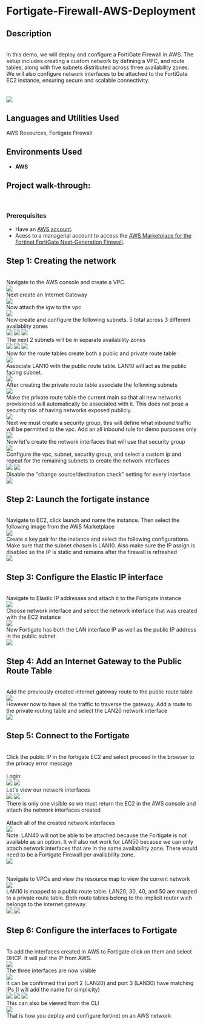 # Fortigate-Firewall-AWS-Deployment
<h2>Description</h2>
<br/> In this demo, we will deploy and configure a FortiGate Firewall in AWS. The setup includes creating a custom network by defining a VPC, and route tables, along with five subnets distributed across three availability zones. We will also configure network interfaces to be attached to the FortiGate EC2 instance, ensuring secure and scalable connectivity.

<br />
<br/> <br/>
<img src="https://github.com/user-attachments/assets/267108dd-2024-462c-82a4-199ad1d36387"/>


<h2>Languages and Utilities Used</h2>

AWS Resources, Fortigate Firewall

<h2>Environments Used </h2>

- <b> AWS </b>

<h2>Project walk-through:</h2>
<br/>
<p align="center">


### **Prerequisites**  
- Have an [AWS account](https://aws.amazon.com/console/).   
- Acess to a managerial account to access the [AWS Marketplace for the Fortinet FortiGate Next-Generation Firewall](https://aws.amazon.com/marketplace/pp/prodview-wory773oau6wq?ref_=beagle&applicationId=AWSMPContessa#pdp-reviews).

## Step 1: Creating the network
<br/> Navigate to the AWS console and create a VPC. <br/>
<img src="https://github.com/user-attachments/assets/e3b9eb11-1e79-47b7-8674-828ae16faeeb"/>
<br/> Next create an Internet Gateway <br/>
<img src="https://github.com/user-attachments/assets/6de9321a-454f-4f51-b99e-196eb4c7d8fc"/>
<br/> Now attach the igw to the vpc <br/>
<img src="https://github.com/user-attachments/assets/c7eb038d-066a-4415-872b-abc95334b7c4"/>
<br/> Now create and configure the following subnets. 5 total across 3 different availablity zones  <br/>
<img src="https://github.com/user-attachments/assets/fed05e56-12a3-4abb-9e0f-c22d05b60b1c"/>
<img src="https://github.com/user-attachments/assets/561977b0-5910-4a07-bb4e-841c27502db3"/>
<img src="https://github.com/user-attachments/assets/2ac4c384-7106-4e5b-81a3-79022a7b0918"/>
<br/> The next 2 subnets will be in separate availability zones <br/>
<img src="https://github.com/user-attachments/assets/b59ada85-1f9c-4509-b053-e5bfda72f91d"/>
<img src="https://github.com/user-attachments/assets/a156e67c-fbce-4d03-882d-a59cf3d49819"/>
<img src="https://github.com/user-attachments/assets/5f13f71c-03fc-4b15-a638-b4d6e8244ba4"/>
<br/> Now for the route tables create both a public and private route table <br/>
<img src="https://github.com/user-attachments/assets/93299e55-c4e5-453d-a375-2c9a78c73a8d"/>
<br/> Associate LAN10 with the public route table. LAN10 will act as the public facing subnet. <br/>
<img src="https://github.com/user-attachments/assets/0d630958-028e-4be9-8713-9abdbf409f2e"/>
<br/> After creating the private route table associate the following subnets <br/>
<img src="https://github.com/user-attachments/assets/1a191418-1e82-4720-9e15-67ba3b2f327d"/>
<br/> Make the private route table the current main so that all new networks provisioned will automatically be associated with it. This does not pose a security risk of having networks exposed publicly. <br/>
<img src="https://github.com/user-attachments/assets/a6c25f91-b20f-42ba-80d3-a1e3ad28e758"/>
<br/> Next we must create a security group, this will define what inbound traffic will be permitted to the vpc. Add an all inbound rule for demo purposes only <br/>
<img src="https://github.com/user-attachments/assets/5acb83b2-6872-4d80-9053-e8f3dfaa5e3c"/>
<br/> Now let's create the network interfaces that will use that security group <br/>
<img src="https://github.com/user-attachments/assets/d3b5430e-d5e4-413b-bb62-424870ad719d"/>
<br/> Configure the vpc, subnet, security group, and select a custom ip and repeat for the remaining subnets to create the network interfaces <br/>
<img src="https://github.com/user-attachments/assets/048d5c60-a607-410a-8c0c-d335bc14f4e4"/>
<img src="https://github.com/user-attachments/assets/3ca7f3cb-4e1d-497c-b57f-526609c4988b"/>
<br/> Disable the "change source/destination check" setting for every interface <br/>
<img src="https://github.com/user-attachments/assets/3124005f-0741-4458-be83-dbbb58fde2d8"/>


## Step 2: Launch the fortigate instance

<br/> Navigate to EC2, click launch and name the instance. Then select the following image from the AWS Marketplace <br/>
<img src="https://github.com/user-attachments/assets/b296695e-e050-435d-943e-e2955794d7b8"/>
<br/> Create a key pair for the instance and select the following configurations. Make sure that the subnet chosen is LAN10. Also make sure the IP assign is disabled so the IP is static and remains after the firewall is refreshed <br/>
<img src="https://github.com/user-attachments/assets/5e58c708-2e5a-4600-a245-db8142ac97c2"/>

## Step 3: Configure the Elastic IP interface
<br/> Navigate to Elastic IP addresses and attach it to the Fortigate instance <br/>
<img src="https://github.com/user-attachments/assets/230fd58b-33d2-44a9-b85c-4e7b83fad46e"/>
<br/> Choose network interface and select the network interface that was created with the EC2 instance <br/>
<img src="https://github.com/user-attachments/assets/8e6c92ec-c6d2-49b2-b6aa-0d3004462ba9"/>
<br/> Now Fortigate has both the LAN interface IP as well as the public IP address in the public subnet <br/>
<img src="https://github.com/user-attachments/assets/1da79da5-75ab-460d-a842-0b2d1bfe9f6f"/>

## Step 4: Add an Internet Gateway to the Public Route Table
<br/> Add the previously created internet gateway route to the public route table <br/>
<img src="https://github.com/user-attachments/assets/074305ef-7677-4b5c-bd51-94dbfd573206"/>
<br/> However now to have all the traffic to traverse the gateway. Add a route to the private routing table and select the LAN20 network interface <br/>
<img src="https://github.com/user-attachments/assets/0a2975c3-dedc-4b18-b141-5220f100991a"/>

## Step 5: Connect to the Fortigate 

<br/> Click the public IP in the fortigate EC2 and select proceed in the browser to the privacy error message <br/>
<br/> Login: <br/>
<img src="https://github.com/user-attachments/assets/cebe8938-0696-4096-b02c-dbef080ed5b8"/>
<img src="https://github.com/user-attachments/assets/f06fea18-7185-4ae7-8e25-c9e6a588dda3"/>
<br/> Let's view our network interfaces <br/>
<img src="https://github.com/user-attachments/assets/8df22f48-2178-4b2f-abf4-cdbd90e65852"/>
<img src="https://github.com/user-attachments/assets/961c8ce7-6409-476c-bdb6-94e8f79e19f5"/>
<br/> There is only one visible so we must return the EC2 in the AWS console and attach the network interfaces created <br/>
<br/> Attach all of the created network interfaces <br/>
<img src="https://github.com/user-attachments/assets/6bf3844e-d9dc-49af-907d-d46d48d769c2"/>
<br/> Note: LAN40 will not be able to be attached because the Fortigate is not available as an option. It will also not work for LAN50 because we can only attach network interfaces that are in the same availability zone. There would need to be a Fortigate Firewall per availability zone. <br/>
<img src="https://github.com/user-attachments/assets/01bb396e-63fd-45fa-bca2-b53f6e4eb57f"/>

<br/> Navigate to VPCs and view the resource map to view the current network <br/>
<img src="https://github.com/user-attachments/assets/c55a1b35-39fe-4d50-8ef0-a0c2e6ef9d6e"/>
<br/> LAN10 is mapped to a public route table. LAN20, 30, 40, and 50 are mapped to a private route table. Both route tables belong to the implicit router wich belongs to the internet gateway. <br/>
<img src="https://github.com/user-attachments/assets/49a36207-445f-4839-87d9-342553c1f9af"/>
<img src="https://github.com/user-attachments/assets/188e7da5-0695-4c19-b866-7b9225d51683"/>

## Step 6: Configure the interfaces to Fortigate
<br/> To add the interfaces created in AWS to Fortigate click on them and select DHCP. It will pull the IP from AWS. <br/> 
<img src="https://github.com/user-attachments/assets/23951884-54ac-403c-aaf7-6f6e3026146d"/>
<br/> The three interfaces are now visible <br/>
<img src="https://github.com/user-attachments/assets/87278361-1411-4655-9eef-b3cb4b3bd968"/>
<br/> It can be confirmed that port 2 (LAN20) and port 3 (LAN30) have matching IPs (I will add the name for simplicity) <br/>
<img src="https://github.com/user-attachments/assets/63d7b2e1-3705-4578-b20b-7a25695be74b"/>
<img src="https://github.com/user-attachments/assets/c0f3fce1-b9a9-4b10-b789-fbb360068844"/>
<img src="https://github.com/user-attachments/assets/289c316d-6716-43dc-aaf7-92601366fd48"/>
<br/> This can also be viewed from the CLI <br/> 
<img src="https://github.com/user-attachments/assets/aae7ee24-6ad2-4a08-a26d-34ee81653dc8"/>
<br/> That is how you deploy and configure fortinet on an AWS network <br/>
